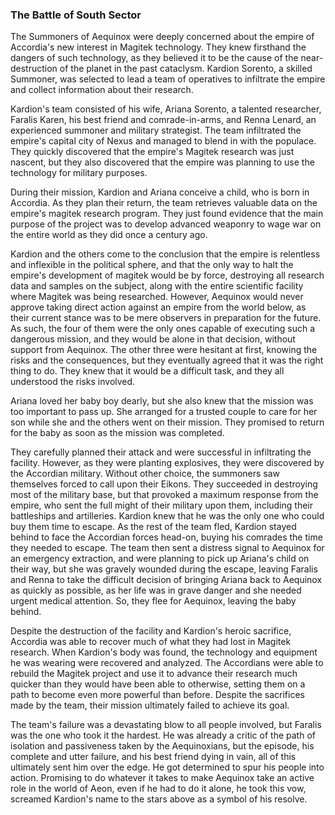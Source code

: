 ### The Battle of South Sector

The Summoners of Aequinox were deeply concerned about the empire of Accordia's new interest in Magitek technology. They knew firsthand the dangers of such technology, as they believed it to be the cause of the near-destruction of the planet in the past cataclysm. Kardion Sorento, a skilled Summoner, was selected to lead a team of operatives to infiltrate the empire and collect information about their research.

Kardion's team consisted of his wife, Ariana Sorento, a talented researcher, Faralis Karen, his best friend and comrade-in-arms, and Renna Lenard, an experienced summoner and military strategist. The team infiltrated the empire's capital city of Nexus and managed to blend in with the populace. They quickly discovered that the empire's Magitek research was just nascent, but they also discovered that the empire was planning to use the technology for military purposes. 

During their mission, Kardion and Ariana conceive a child, who is born in Accordia. As they plan their return, the team retrieves valuable data on the empire's magitek research program. They just found evidence that the main purpose of the project was to develop advanced weaponry to wage war on the entire world as they did once a century ago. 

Kardion and the others come to the conclusion that the empire is relentless and inflexible in the political sphere, and that the only way to halt the empire's development of magitek would be by force, destroying all research data and samples on the subject, along with the entire scientific facility where Magitek was being researched. However, Aequinox would never approve taking direct action against an empire from the world below, as their current stance was to be mere observers in preparation for the future. As such, the four of them were the only ones capable of executing such a dangerous mission, and they would be alone in that decision, without support from Aequinox. The other three were hesitant at first, knowing the risks and the consequences, but they eventually agreed that it was the right thing to do. They knew that it would be a difficult task, and they all understood the risks involved.

Ariana loved her baby boy dearly, but she also knew that the mission was too important to pass up. She arranged for a trusted couple to care for her son while she and the others went on their mission. They promised to return for the baby as soon as the mission was completed.

They carefully planned their attack and were successful in infiltrating the facility. However, as they were planting explosives, they were discovered by the Accordian military. Without other choice, the summoners saw themselves forced to call upon their Eikons. They succeeded in destroying most of the military base, but that provoked a maximum response from the empire, who sent the full might of their military upon them, including their battleships and artilleries. Kardion knew that he was the only one who could buy them time to escape. As the rest of the team fled, Kardion stayed behind to face the Accordian forces head-on, buying his comrades the time they needed to escape. The team then sent a distress signal to Aequinox for an emergency extraction, and were planning to pick up Ariana's child on their way, but she was gravely wounded during the escape, leaving Faralis and Renna to take the difficult decision of bringing Ariana back to Aequinox as quickly as possible, as her life was in grave danger and she needed urgent medical attention. So, they flee for Aequinox, leaving the baby behind.

Despite the destruction of the facility and Kardion's heroic sacrifice, Accordia was able to recover much of what they had lost in Magitek research. When Kardion's body was found, the technology and equipment he was wearing were recovered and analyzed. The Accordians were able to rebuild the Magitek project and use it to advance their research much quicker than they would have been able to otherwise, setting them on a path to become even more powerful than before. Despite the sacrifices made by the team, their mission ultimately failed to achieve its goal.

The team's failure was a devastating blow to all people involved, but Faralis was the one who took it the hardest. He was already a critic of the path of isolation and passiveness taken by the Aequinoxians, but the episode, his complete and utter failure, and his best friend dying in vain, all of this ultimately sent him over the edge. He got determined to spur his people into action. Promising to do whatever it takes to make Aequinox take an active role in the world of Aeon, even if he had to do it alone, he took this vow, screamed Kardion's name to the stars above as a symbol of his resolve.
